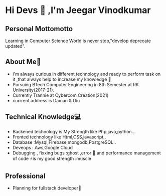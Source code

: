 # Hi Devs :wave: ,I'm Jeegar Vinodkumar


## Personal Mottomotto
Learning in Computer Science World is never stop,"develop deprecate updated". 


## About Me🧔

* i'm always curious in different technology and ready to perform task on it ,that always help to increase my knowledge :zany_face:
* Pursuing BTech Computer Engineering in 8th Semester at RK University(2017-21).
* Currently Trannie at Cybercom Creation(2021)
* currrent address is Daman & Diu



## Technical Knowledge💻

* Backened technology is My Strength like Php,java,python...
* Fronted technology like Html,CSS,javascript..
* Database :Mysql,Firebase,mongodb,PostgreSQL..
* Deveops : Aws,Google Cloud
* Debugging , fixxing bugs :ghost ,error 🐛 and performance management of code ⚡️is my good strength :muscle

## Professional 

* Planning for fullstack developer🎉






